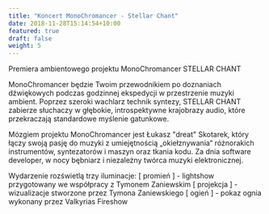 ```yaml
---
title: "Koncert MonoChromancer - Stellar Chant"
date: 2018-11-28T15:14:54+10:00
featured: true
draft: false
weight: 5
---
```


Premiera ambientowego projektu MonoChromancer STELLAR CHANT

MonoChromancer będzie Twoim  przewodnikiem po doznaniach dźwiękowych podczas godzinnej ekspedycji w przestrzenie muzyki ambient. Poprzez szeroki wachlarz technik syntezy, STELLAR CHANT zabierze słuchaczy w głębokie, introspektywne krajobrazy audio, które przekraczają standardowe myślenie gatunkowe.

Mózgiem projektu MonoChromancer jest Łukasz "dreat" Skotarek, który łączy swoją pasję do muzyki z umiejętnością „okiełznywania“ różnorakich instrumentów, syntezatorów i maszyn oraz tkania kodu. Za dnia software developer, w nocy bębniarz i niezależny twórca muzyki elektronicznej.

Wydarzenie rozświetlą trzy iluminacje:
[ promień ] - lightshow przygotowany we współpracy z Tymonem Zaniewskim
[ projekcja ] - wizualizacje stworzone przez Tymona Zaniewskiego
[ ogień ] - pokaz ognia wykonany przez Valkyrias Fireshow
